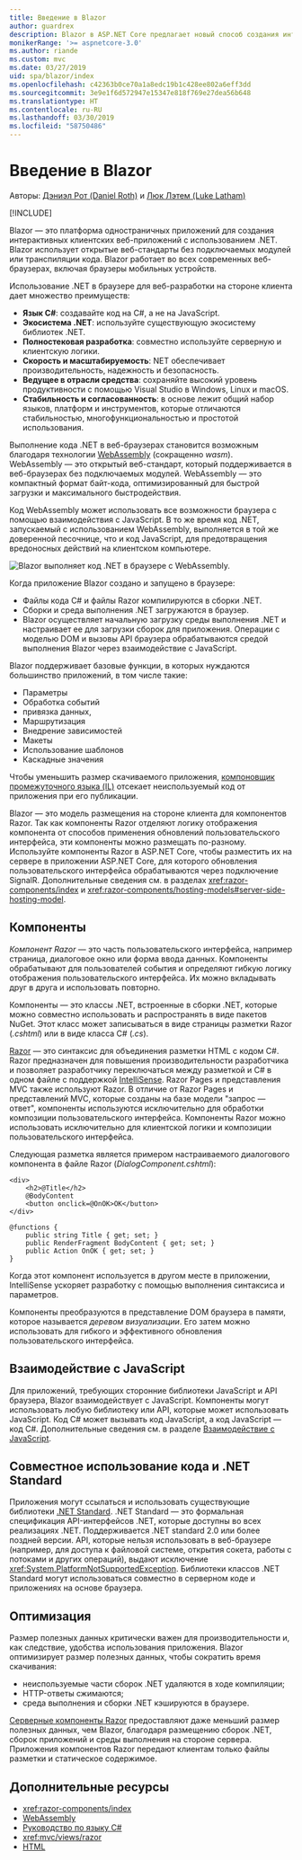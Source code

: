 ```yaml
---
title: Введение в Blazor
author: guardrex
description: Blazor в ASP.NET Core предлагает новый способ создания интерактивных клиентских приложений с использованием .NET, которые выполняются в браузере с поддержкой WebAssembly.
monikerRange: '>= aspnetcore-3.0'
ms.author: riande
ms.custom: mvc
ms.date: 03/27/2019
uid: spa/blazor/index
ms.openlocfilehash: c42363b0ce70a1a8edc19b1c428ee802a6eff3dd
ms.sourcegitcommit: 3e9e1f6d572947e15347e818f769e27dea56b648
ms.translationtype: HT
ms.contentlocale: ru-RU
ms.lasthandoff: 03/30/2019
ms.locfileid: "58750486"
---
```

# <a name="introduction-to-blazor"></a>Введение в Blazor

Авторы: [Дэниэл Рот (Daniel Roth)](https://github.com/danroth27) и [Люк Лэтем (Luke Latham)](https://github.com/guardrex)

[!INCLUDE[](~/includes/razor-components-preview-notice.md)]

Blazor — это платформа одностраничных приложений для создания интерактивных клиентских веб-приложений с использованием .NET. Blazor использует открытые веб-стандарты без подключаемых модулей или транспиляции кода. Blazor работает во всех современных веб-браузерах, включая браузеры мобильных устройств.

Использование .NET в браузере для веб-разработки на стороне клиента дает множество преимуществ:

* **Язык C#**: создавайте код на C#, а не на JavaScript.
* **Экосистема .NET**: используйте существующую экосистему библиотек .NET.
* **Полностековая разработка**: совместно используйте серверную и клиентскую логики.
* **Скорость и масштабируемость**: NET обеспечивает производительность, надежность и безопасность.
* **Ведущее в отрасли средства**: сохраняйте высокий уровень продуктивности с помощью Visual Studio в Windows, Linux и macOS.
* **Стабильность и согласованность**:  в основе лежит общий набор языков, платформ и инструментов, которые отличаются стабильностью, многофункциональностью и простотой использования.

Выполнение кода .NET в веб-браузерах становится возможным благодаря технологии [WebAssembly](http://webassembly.org) (сокращенно *wasm*). WebAssembly — это открытый веб-стандарт, который поддерживается в веб-браузерах без подключаемых модулей. WebAssembly — это компактный формат байт-кода, оптимизированный для быстрой загрузки и максимального быстродействия.

Код WebAssembly может использовать все возможности браузера с помощью взаимодействия с JavaScript. В то же время код .NET, запускаемый с использованием WebAssembly, выполняется в той же доверенной песочнице, что и код JavaScript, для предотвращения вредоносных действий на клиентском компьютере.

![Blazor выполняет код .NET в браузере с WebAssembly.](index/_static/blazor.png)

Когда приложение Blazor создано и запущено в браузере:

* Файлы кода C# и файлы Razor компилируются в сборки .NET.
* Сборки и среда выполнения .NET загружаются в браузер.
* Blazor осуществляет начальную загрузку среды выполнения .NET и настраивает ее для загрузки сборок для приложения. Операции с моделью DOM и вызовы API браузера обрабатываются средой выполнения Blazor через взаимодействие с JavaScript.

Blazor поддерживает базовые функции, в которых нуждаются большинство приложений, в том числе такие:

* Параметры
* Обработка событий
* привязка данных,
* Маршрутизация
* Внедрение зависимостей
* Макеты
* Использование шаблонов
* Каскадные значения

Чтобы уменьшить размер скачиваемого приложения, [компоновщик промежуточного языка (IL)](xref:host-and-deploy/razor-components/configure-linker) отсекает неиспользуемый код от приложения при его публикации.

Blazor — это модель размещения на стороне клиента для компонентов Razor. Так как компоненты Razor отделяют логику отображения компонента от способов применения обновлений пользовательского интерфейса, эти компоненты можно размещать по-разному. Используйте компоненты Razor в ASP.NET Core, чтобы разместить их на сервере в приложении ASP.NET Core, для которого обновления пользовательского интерфейса обрабатываются через подключение SignalR. Дополнительные сведения см. в разделах <xref:razor-components/index> и <xref:razor-components/hosting-models#server-side-hosting-model>. 

## <a name="components"></a>Компоненты

*Компонент Razor* — это часть пользовательского интерфейса, например страница, диалоговое окно или форма ввода данных. Компоненты обрабатывают для пользователей события и определяют гибкую логику отображения пользовательского интерфейса. Их можно вкладывать друг в друга и использовать повторно.

Компоненты — это классы .NET, встроенные в сборки .NET, которые можно совместно использовать и распространять в виде пакетов NuGet. Этот класс может записываться в виде страницы разметки Razor (*.cshtml*) или в виде класса C# (*.cs*).

[Razor](xref:mvc/views/razor) — это синтаксис для объединения разметки HTML с кодом C#. Razor предназначен для повышения производительности разработчика и позволяет разработчику переключаться между разметкой и C# в одном файле с поддержкой [IntelliSense](/visualstudio/ide/using-intellisense). Razor Pages и представления MVC также используют Razor. В отличие от Razor Pages и представлений MVC, которые созданы на базе модели "запрос — ответ", компоненты используются исключительно для обработки композиции пользовательского интерфейса. Компоненты Razor можно использовать исключительно для клиентской логики и композиции пользовательского интерфейса.

Следующая разметка является примером настраиваемого диалогового компонента в файле Razor (*DialogComponent.cshtml*):

```cshtml
<div>
    <h2>@Title</h2>
    @BodyContent
    <button onclick=@OnOK>OK</button>
</div>

@functions {
    public string Title { get; set; }
    public RenderFragment BodyContent { get; set; }
    public Action OnOK { get; set; }
}
```

Когда этот компонент используется в другом месте в приложении, IntelliSense ускоряет разработку с помощью выполнения синтаксиса и параметров.

Компоненты преобразуются в представление DOM браузера в памяти, которое называется *деревом визуализации*. Его затем можно использовать для гибкого и эффективного обновления пользовательского интерфейса.

## <a name="javascript-interop"></a>Взаимодействие с JavaScript

Для приложений, требующих сторонние библиотеки JavaScript и API браузера, Blazor взаимодействует с JavaScript. Компоненты могут использовать любую библиотеку или API, которые может использовать JavaScript. Код C# может вызывать код JavaScript, а код JavaScript — код C#. Дополнительные сведения см. в разделе [Взаимодействие с JavaScript](xref:razor-components/javascript-interop).

## <a name="code-sharing-and-net-standard"></a>Совместное использование кода и .NET Standard

Приложения могут ссылаться и использовать существующие библиотеки [.NET Standard](/dotnet/standard/net-standard). .NET Standard — это формальная спецификация API-интерфейсов .NET, которые доступны во всех реализациях .NET. Поддерживается .NET standard 2.0 или более поздней версии. API, которые нельзя использовать в веб-браузере (например, для доступа к файловой системе, открытия сокета, работы с потоками и других операций), выдают исключение <xref:System.PlatformNotSupportedException>. Библиотеки классов .NET Standard могут использоваться совместно в серверном коде и приложениях на основе браузера.

## <a name="optimization"></a>Оптимизация

Размер полезных данных критически важен для производительности и, как следствие, удобства использования приложения. Blazor оптимизирует размер полезных данных, чтобы сократить время скачивания:

* неиспользуемые части сборок .NET удаляются в ходе компиляции;
* HTTP-ответы сжимаются;
* среда выполнения и сборки .NET кэшируются в браузере.

[Серверные компоненты Razor](xref:razor-components/index) предоставляют даже меньший размер полезных данных, чем Blazor, благодаря размещению сборок .NET, сборок приложений и среды выполнения на стороне сервера. Приложения компонентов Razor передают клиентам только файлы разметки и статическое содержимое.

## <a name="additional-resources"></a>Дополнительные ресурсы

* <xref:razor-components/index>
* [WebAssembly](http://webassembly.org/)
* [Руководство по языку C#](/dotnet/csharp/)
* <xref:mvc/views/razor>
* [HTML](https://www.w3.org/html/)
